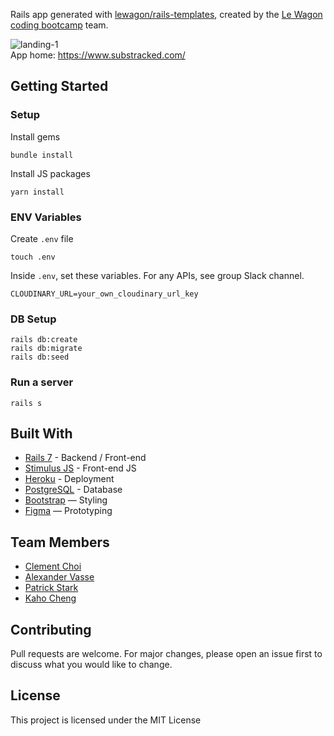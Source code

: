 Rails app generated with [lewagon/rails-templates](https://github.com/lewagon/rails-templates), created by the [Le Wagon coding bootcamp](https://www.lewagon.com) team.

![landing-1](https://user-images.githubusercontent.com/46878585/216798334-f241ed45-7706-4228-abae-5d2cc459a1e0.png)
<br>
App home: https://www.substracked.com/


## Getting Started
### Setup

Install gems
```
bundle install
```
Install JS packages
```
yarn install
```

### ENV Variables
Create `.env` file
```
touch .env
```
Inside `.env`, set these variables. For any APIs, see group Slack channel.
```
CLOUDINARY_URL=your_own_cloudinary_url_key
```

### DB Setup
```
rails db:create
rails db:migrate
rails db:seed
```

### Run a server
```
rails s
```

## Built With
- [Rails 7](https://guides.rubyonrails.org/) - Backend / Front-end
- [Stimulus JS](https://stimulus.hotwired.dev/) - Front-end JS
- [Heroku](https://heroku.com/) - Deployment
- [PostgreSQL](https://www.postgresql.org/) - Database
- [Bootstrap](https://getbootstrap.com/) — Styling
- [Figma](https://www.figma.com) — Prototyping

## Team Members
- [Clement Choi](https://www.linkedin.com/in/clement-choi-hk55/)
- [Alexander Vasse](https://www.linkedin.com/in/alexander-vasse-b33a31238/)
- [Patrick Stark](https://www.linkedin.com/in/patrick-stark/)
- [Kaho Cheng](https://www.https://www.linkedin.com/in/ka-ho-cheng-19584b223/)

## Contributing
Pull requests are welcome. For major changes, please open an issue first to discuss what you would like to change.

## License
This project is licensed under the MIT License
